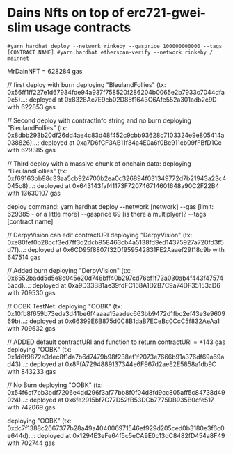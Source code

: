 # Dains Nfts on top of erc721-gwei-slim usage contracts

`
  #yarn hardhat deploy --network rinkeby --gasprice 100000000000 --tags [CONTRACT NAME]
  #yarn hardhat etherscan-verify --network rinkeby / mainnet
`

MrDainNFT = 628284 gas

// first deploy with burn
deploying "BleulandFollies" (tx: 0x56ff1ff227e1d67934fde94a937f758520f286204b0065e2b7933c7044dfa9e5)...: deployed at 0x8328Ac7E9cb02D85f1643C6Afe552a301adb2c9D with 622853 gas

// Second deploy with contractInfo string and no burn
deploying "BleulandFollies" (tx: 0x8dbb293b20df26dd4ae4c83d48f452c9cbb93628c7103324e9e805414a038826)...: deployed at 0xa7D6fCF3AB11f34a4E0a6f0Be911cb09fFBfD1Cc with 629385 gas

// Third deploy with a massive chunk of onchain data:
deploying "BleulandFollies" (tx: 0xf69163bb98c33aa5cb924700b2ea0c326894f031349772d7b21943a23c4045c8)...: deployed at 0x643143faf41173F720746714601648a90C2F22B4 with 13630107 gas

deploy command:
yarn hardhat deploy --network [network] --gas [limit: 629385 - or a little more] --gasprice 69 [is there a multiplyer]? --tags [contract name]

// DerpyVision can edit contractURI
deploying "DerpyVision" (tx: 0xe80fef0b28ccf3ed7ff3d2dcb958463cb4a5138fd9ed14375927a720fd3f5d7f)...: deployed at 0x6CD95f8807f32Df959542831FE2Aaaef29f18c9b with 647514 gas

// Added burn
deploying "DerpyVision" (tx: 0x6552badd5d5e8c045e20d746bff40b297cd76cf1f73a030ab4f443f475745acd)...: deployed at 0xa9D33B81ae39fdFC168A1D2B7C9a74DF35153cD6 with 709530 gas

// OOBK
TestNet:
deploying "OOBK" (tx: 0x10fb8f659b73eda3d41be6f4aaaa15aadec663bb9472d1fbc2ef43e3e960969b)...: deployed at 0x66399E6B875d0C8B1daB7ECeBc0CcC5f832AeAa1 with 709632 gas

// ADDED default contractURI and function to return contractURI = +143 gas
deploying "OOBK" (tx: 0x1d6f9872e3dec8f1da7b6d7479b98f238ef1f2073e7666b91a376df69a69ad43)...: deployed at 0x8FfA7294889137344e6F967d2aeE2E5858a1db9C with 843233 gas

// No Burn
deploying "OOBK" (tx: 0x54f6cf7bb3bdf7206e4dd296f3af77bb8f0f04d8fd9cc805aff5c84738d49024)...: deployed at 0x6fe2915bf7C77D52fB53DCb7775DB935B0cfe517 with 742069 gas

deploying "OOBK" (tx: 0xdc7f1388c2667377b28a49a404006971546ef929d205ced0b3180e3f6c0e644d)...: deployed at 0x1294E3eFe64f5c5eCA9E0c13dC8482fD454a8F49 with 702744 gas